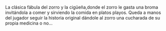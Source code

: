 La clásica fábula del zorro y la cigüeña,donde el zorro le gasta una broma invitándola a comer y sirviendo la comida en platos playos. Queda a manos del jugador seguir la historia original dándole al zorro una cucharada de su propia medicina o no...
